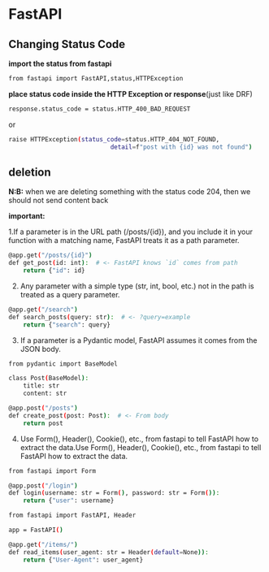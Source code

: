 # FastAPI

## Changing Status Code
__import the status from fastapi__
```bash
from fastapi import FastAPI,status,HTTPException
```
__place status code inside the HTTP Exception or response__(just like DRF)
```bash
response.status_code = status.HTTP_400_BAD_REQUEST
```
or
```bash
raise HTTPException(status_code=status.HTTP_404_NOT_FOUND,
                            detail=f"post with {id} was not found")
```

## deletion
__N:B:__ when we are deleting something with the status code 204, then we should not send content back

__important:__

1.If a parameter is in the URL path (/posts/{id}), and you include it in your function with a matching name, FastAPI treats it as a path parameter.

```bash
@app.get("/posts/{id}")
def get_post(id: int):  # <- FastAPI knows `id` comes from path
    return {"id": id}
```

2. Any parameter with a simple type (str, int, bool, etc.) not in the path is treated as a query parameter.

```bash
@app.get("/search")
def search_posts(query: str):  # <- ?query=example
    return {"search": query}
```

3. If a parameter is a Pydantic model, FastAPI assumes it comes from the JSON body.

```bash
from pydantic import BaseModel

class Post(BaseModel):
    title: str
    content: str

@app.post("/posts")
def create_post(post: Post):  # <- From body
    return post
```

4. Use Form(), Header(), Cookie(), etc., from fastapi to tell FastAPI how to extract the data.Use Form(), Header(), Cookie(), etc., from fastapi to tell FastAPI how to extract the data.

```bash
from fastapi import Form

@app.post("/login")
def login(username: str = Form(), password: str = Form()):
    return {"user": username}
```

```bash
from fastapi import FastAPI, Header

app = FastAPI()

@app.get("/items/")
def read_items(user_agent: str = Header(default=None)):
    return {"User-Agent": user_agent}
```
